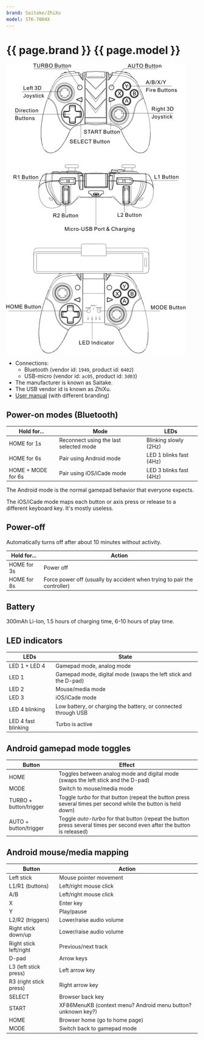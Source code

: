 ```yaml
---
brand: Saitake/ZhiXu
model: STK-7004X
---
```


# {{ page.brand }} {{ page.model }}

<img class="drawing" src="ZhiXu_STK-7004X.svg" alt="Drawing of the {{ page.brand }} {{ page.model }} gamepad, showing all buttons.">

* Connections:
    * Bluetooth (vendor id: `1949`, product id: `0402`)
    * USB-micro (vendor id: `ac05`, product id: `3d03`)
* The manufacturer is known as Saitake.
* The USB vendor id is known as ZhiXu.
* [User manual](http://cdn.cnetcontent.com/b9/ba/b9ba3e9a-e622-4c49-92ce-56a1fab5763c.pdf) (with different branding)

## Power-on modes (Bluetooth)

Hold for...        | Mode                                   | LEDs
------------------ | -------------------------------------- | ----
HOME        for 1s | Reconnect using the last selected mode | Blinking slowly (2Hz)
HOME        for 6s | Pair using Android mode                | LED 1 blinks fast (4Hz)
HOME + MODE for 6s | Pair using iOS/iCade mode              | LED 3 blinks fast (4Hz)

The Android mode is the normal gamepad behavior that everyone expects.

The iOS/iCade mode maps each button or axis press or release to a different keyboard key. It's mostly useless.

## Power-off

Automatically turns off after about 10 minutes without activity.

Hold for... | Action
----------- | ------
HOME for 3s | Power off
HOME for 8s | Force power off (usually by accident when trying to pair the controller)

## Battery

300mAh Li-Ion, 1.5 hours of charging time, 6-10 hours of play time.

## LED indicators

LEDs           | State
-------------- | -----
LED 1 + LED 4  | Gamepad mode, analog mode
LED 1          | Gamepad mode, digital mode (swaps the left stick and the D-pad)
LED 2          | Mouse/media mode
LED 3          | iOS/iCade mode
LED 4 blinking | Low battery, or charging the battery, or connected through USB
LED 4 fast blinking | Turbo is active

## Android gamepad mode toggles

Button                 | Effect
---------------------- | ------
HOME                   | Toggles between analog mode and digital mode (swaps the left stick and the D-pad)
MODE                   | Switch to mouse/media mode
TURBO + button/trigger | Toggle *turbo* for that button (repeat the button press several times per second while the button is held down)
AUTO  + button/trigger | Toggle *auto-turbo* for that button (repeat the button press several times per second even after the button is released)

## Android mouse/media mapping

Button                 | Action
---------------------- | ------
Left stick             | Mouse pointer movement
L1/R1 (buttons)        | Left/right mouse click
A/B                    | Left/right mouse click
X                      | Enter key
Y                      | Play/pause
L2/R2 (triggers)       | Lower/raise audio volume
Right stick down/up    | Lower/raise audio volume
Right stick left/right | Previous/next track
D-pad                  | Arrow keys
L3 (left stick press)  | Left arrow key
R3 (right stick press) | Right arrow key
SELECT                 | Browser back key
START                  | XF86MenuKB (context menu? Android menu button? unknown key?)
HOME                   | Browser home (go to home page)
MODE                   | Switch back to gamepad mode
